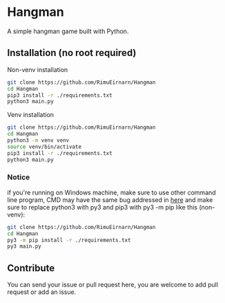 # Hangman

A simple hangman game built with Python.

## Installation (no root required)

Non-venv installation

```sh
git clone https://github.com/RimuEirnarn/Hangman
cd Hangman
pip3 install -r ./requirements.txt
python3 main.py
```

Venv installation

```sh
git clone https://github.com/RimuEirnarn/Hangman
cd Hangman
python3 -m venv venv
source venv/bin/activate
pip3 install -r ./requirements.txt
python3 main.py
```

### Notice

if you're running on Windows machine, make sure to use other command line program, CMD may have the same bug addressed in [here](https://github.com/RimuEirnarn/PyMarquee#problems--bugs) and make sure to replace python3 with py3 and pip3 with py3 -m pip like this (non-venv):

```sh
git clone https://github.com/RimuEirnarn/Hangman
cd Hangman
py3 -m pip install -r ./requirements.txt
py3 main.py
```

## Contribute

You can send your issue or pull request here, you are welcome to add pull request or add an issue.
